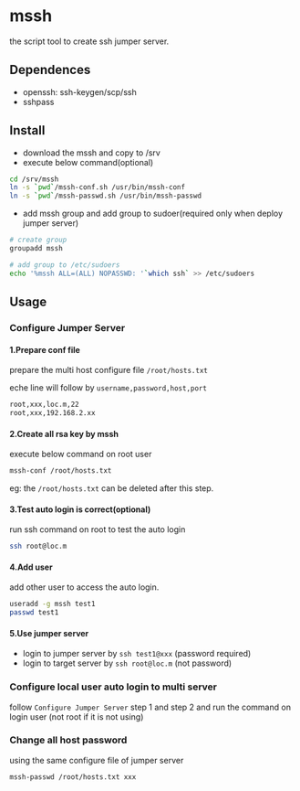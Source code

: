 # mssh

the script tool to create ssh jumper server.

## Dependences

* openssh: ssh-keygen/scp/ssh
* sshpass

## Install

* download the mssh and copy to /srv
* execute below command(optional)

```.sh
cd /srv/mssh
ln -s `pwd`/mssh-conf.sh /usr/bin/mssh-conf
ln -s `pwd`/mssh-passwd.sh /usr/bin/mssh-passwd
```

* add mssh group and add group to sudoer(required only when deploy jumper server)

```.sh
# create group
groupadd mssh

# add group to /etc/sudoers
echo '%mssh ALL=(ALL) NOPASSWD: '`which ssh` >> /etc/sudoers
```

## Usage

### Configure Jumper Server

#### 1.Prepare conf file

prepare the multi host configure file `/root/hosts.txt`

eche line will follow by `username,password,host,port`

```.txt
root,xxx,loc.m,22
root,xxx,192.168.2.xx
```

#### 2.Create all rsa key by mssh

execute below command on root user

```.sh
mssh-conf /root/hosts.txt
```

eg: the `/root/hosts.txt` can be deleted after this step.

#### 3.Test auto login is correct(optional)

run ssh command on root to test the auto login

```.sh
ssh root@loc.m
```

#### 4.Add user

add other user to access the auto login.

```.sh
useradd -g mssh test1
passwd test1
```

#### 5.Use jumper server

* login to jumper server by `ssh test1@xxx` (password required)
* login to target server by `ssh root@loc.m` (not password)

### Configure local user auto login to multi server

follow `Configure Jumper Server` step 1 and step 2 and run the command on login user (not root if it is not using)

### Change all host password

using the same configure file of jumper server

```.sh
mssh-passwd /root/hosts.txt xxx
```